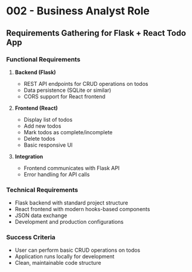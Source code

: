 # 002 - Business Analyst Role

## Requirements Gathering for Flask + React Todo App

### Functional Requirements
1. **Backend (Flask)**
   - REST API endpoints for CRUD operations on todos
   - Data persistence (SQLite or similar)
   - CORS support for React frontend

2. **Frontend (React)**
   - Display list of todos
   - Add new todos
   - Mark todos as complete/incomplete
   - Delete todos
   - Basic responsive UI

3. **Integration**
   - Frontend communicates with Flask API
   - Error handling for API calls

### Technical Requirements
- Flask backend with standard project structure
- React frontend with modern hooks-based components
- JSON data exchange
- Development and production configurations

### Success Criteria
- User can perform basic CRUD operations on todos
- Application runs locally for development
- Clean, maintainable code structure